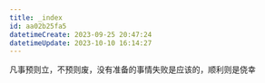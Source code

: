 ```yaml
---
title: _index
id: aa02b25fa5
datetimeCreate: 2023-09-25 20:47:24
datetimeUpdate: 2023-10-10 16:14:27
---
```

凡事预则立，不预则废，没有准备的事情失败是应该的，顺利则是侥幸